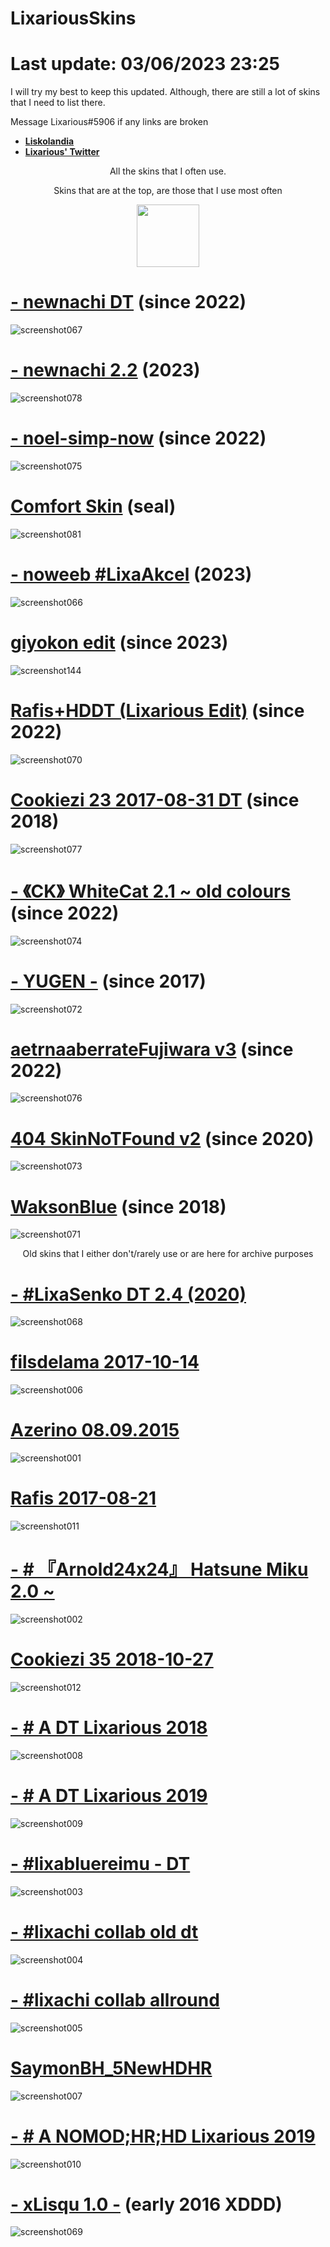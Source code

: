 # LixariousSkins
# Last update: 03/06/2023 23:25

I will try my best to keep this updated.
Although, there are still a lot of skins that I need to list there.

Message Lixarious#5906 if any links are broken

* [**Liskolandia**](https://discord.gg/7NPfG5azbg)
* [**Lixarious' Twitter**](https://twitter.com/Lixarious)



<p align="center">
All the skins that I often use.
</p>
<p align="center">
Skins that are at the top, are those that I use most often
</p>



<p align="center">
  <img width="100" height="100" src="https://i.imgur.com/3Dwie1s.png">
</p>








# [- newnachi DT](https://drive.google.com/file/d/1S3lVgNKwUrg8HPMTq4zXyAXSBCAdOFl_/view) (since 2022)
![screenshot067](https://github.com/Lixarious/LixariousSkins/assets/8029870/9c1ec166-b9ff-4cbf-a44d-b22e56844cda)

# [-                              newnachi 2.2](https://drive.google.com/file/d/14Yr-ubNgywLD8GHTPsfuKZiVIlGBPHUx/view?usp=sharing) (2023)
![screenshot078](https://github.com/Lixarious/LixariousSkins/assets/8029870/37e94dca-0e58-4a22-ac10-876d40b5e084)

# [-                    noel-simp-now](https://drive.google.com/file/d/1AGCt9Bbd8OBqqa-cKBC0e0hBe79kIPTX/view?usp=drive_link) (since 2022)
![screenshot075](https://github.com/Lixarious/LixariousSkins/assets/8029870/243f6da2-06dd-430f-9d01-2a9d025ed9ea)

# [Comfort Skin](https://osu.ppy.sh/community/forums/topics/424806?n=1) (seal)
![screenshot081](https://github.com/Lixarious/LixariousSkins/assets/8029870/d26b48b6-b0f9-4bed-8dd3-fa7eb299fe4b)

# [-             noweeb    #LixaAkcel](https://drive.google.com/file/d/1OZj78pqd0Egnva7LaIv5hIMcbZxR7ItX/view?usp=drive_link) (2023)
![screenshot066](https://github.com/Lixarious/LixariousSkins/assets/8029870/147c60ec-769d-4401-a80e-91e4164d5240)

# [giyokon edit](https://drive.google.com/file/d/1XvrDNqiYNTYY3vfsPVprDFZIip34zl0f/view?usp=sharing) (since 2023)
![screenshot144](https://github.com/Lixarious/LixariousSkins/assets/8029870/750f18a7-04bf-40cc-b02a-87ec3b72dcfc)

# [Rafis+HDDT (Lixarious Edit)](https://drive.google.com/file/d/1tVYkweM58dIhwV9GMPqfdfix-ks5Izim/view?usp=drive_link) (since 2022)
![screenshot070](https://github.com/Lixarious/LixariousSkins/assets/8029870/dd4c5d9e-52d3-4dde-8cd9-654622479e04)

# [Cookiezi 23 2017-08-31 DT](https://melonsoda0730.s-ul.eu/GmiyXtwx) (since 2018)
![screenshot077](https://github.com/Lixarious/LixariousSkins/assets/8029870/4edd9d7e-54ee-447b-96d8-3b53639bc74f)

# [- 《CK》 WhiteCat 2.1 ~ old colours](https://drive.google.com/file/d/1q9g3KoE272_K7SQ7NfUGl8ZhVV65Bl4L/view) (since 2022)
![screenshot074](https://github.com/Lixarious/LixariousSkins/assets/8029870/e8413098-99bf-4069-95cf-41cfbdc8f17e)

# [- YUGEN -](https://tetsui.s-ul.eu/t3yyAk3g2QugMs9O) (since 2017)
![screenshot072](https://github.com/Lixarious/LixariousSkins/assets/8029870/71aa603b-9536-41ff-953c-3515270c0b22)

# [aetrnaaberrateFujiwara v3](https://drive.google.com/file/d/194QK_MqUewN6HFvw1B8PopdSHDV0QeKf/view) (since 2022)
![screenshot076](https://github.com/Lixarious/LixariousSkins/assets/8029870/7057a59c-3b5c-4b67-b35e-edde1b9d8a60)

# [404 SkinNoTFound v2](https://drive.google.com/file/d/1bTLs2-kxiEHDt5VQR8ZcfCFEeNoDTbVU/view?usp=drive_link) (since 2020)
![screenshot073](https://github.com/Lixarious/LixariousSkins/assets/8029870/945705c8-826f-4a6e-9a2e-6d61cc07bd1a)

# [WaksonBlue](https://circle-people.com/wp-content/Skins/Wakson/[%20Wakson%20]%202017-11-10.osk) (since 2018)
![screenshot071](https://github.com/Lixarious/LixariousSkins/assets/8029870/28b4f45e-489d-4b60-9d0d-8c6e395a9c61)










<p align="center">
Old skins that I either don't/rarely use or are here for archive purposes 
</p>


# [-     #LixaSenko DT 2.4 (2020)](https://drive.google.com/file/d/1FnxvRIlHBXPnhAlnUKxAAYKrR01tPrQO/view?usp=drive_link)
![screenshot068](https://github.com/Lixarious/LixariousSkins/assets/8029870/380e9a9e-123b-465c-8b4e-742d75d2e2fc)

# [filsdelama 2017-10-14](https://circle-people.com/wp-content/Skins/filsdelama/filsdelama%202017-10-14.osk)
![screenshot006](https://github.com/Lixarious/LixariousSkins/assets/8029870/1cefeafd-11c8-41cf-98b0-cf65734c66c0)

# [Azerino 08.09.2015](https://drive.google.com/drive/folders/1Ix5ga0qhYdR3kcB1VyqSAkP6Rlad9HD3?usp=drive_link)
![screenshot001](https://github.com/Lixarious/LixariousSkins/assets/8029870/f39d9524-b057-469c-8db8-2a4edcf97b9e)

# [Rafis 2017-08-21](https://mega.nz/folder/iN8i1ZSB#Tc8AoVpwaPXUQrR8fImp6Q)
![screenshot011](https://github.com/Lixarious/LixariousSkins/assets/8029870/5d86a619-16c3-4851-89e6-f016bd9b671b)

# [- # 『Arnold24x24』 Hatsune Miku 2.0 ~](https://drive.google.com/u/0/uc?id=1PQ-kbf1cgo8peqSnA7sVuKzh2N5pZ4q5&export=download)
![screenshot002](https://github.com/Lixarious/LixariousSkins/assets/8029870/affa5911-42e1-4343-b272-a6a083beb946)

# [Cookiezi 35 2018-10-27](http://bit.ly/2P4P6qm)
![screenshot012](https://github.com/Lixarious/LixariousSkins/assets/8029870/bb61f76a-76e2-4e0e-9faf-8667df92dff9)

# [- # A DT Lixarious 2018](https://drive.google.com/file/d/1211nlrmgAEj4ROlUJ0YQ57L3qskziEOO/view?usp=drive_link)
![screenshot008](https://github.com/Lixarious/LixariousSkins/assets/8029870/a7be8fd5-3f19-42f9-87e2-c48bb968ee5b)

# [- # A DT Lixarious 2019](https://drive.google.com/file/d/1tiW26g1P92y-B-XtYW1WGEnr0-H-kzNX/view?usp=drive_link)
![screenshot009](https://github.com/Lixarious/LixariousSkins/assets/8029870/226ac236-c940-4b32-9d5d-0d67ed5a6c57)

# [- #lixabluereimu - DT](https://drive.google.com/file/d/1rSQ2trrrLC4TRE3OcN_5TyRwr-vFdmj1/view?usp=sharing)
![screenshot003](https://github.com/Lixarious/LixariousSkins/assets/8029870/eb6228ca-15b6-412e-b17d-4cf37ad0f905)

# [- #lixachi collab old dt](https://drive.google.com/u/0/uc?id=125q3YO0d3aj2JL4nzQvU49x6nTPfqPZO&export=download)
![screenshot004](https://github.com/Lixarious/LixariousSkins/assets/8029870/50ff4bd6-ffaa-4e5f-aa18-89f9a424460b)

# [- #lixachi collab allround](https://drive.google.com/u/0/uc?id=1pjRWQgagYGl0bsuZC40QZGVh6NWAgufl&export=download)
![screenshot005](https://github.com/Lixarious/LixariousSkins/assets/8029870/74f4809f-b543-4f21-b329-5727ca7be355)

# [SaymonBH_5NewHDHR](https://drive.google.com/file/d/1UYBdZNtE4JtpkEAa-H9MTYndJuvcIeFQ/view?usp=drive_link)
![screenshot007](https://github.com/Lixarious/LixariousSkins/assets/8029870/aab675dd-2bdc-44d3-8207-7b3287b5c9b1)

# [- # A NOMOD;HR;HD Lixarious 2019](https://drive.google.com/file/d/1QaAjhslwrGE_1F1sJluq35uT-CZ0IOXu/view?usp=drive_link)
![screenshot010](https://github.com/Lixarious/LixariousSkins/assets/8029870/e8662d2c-1f99-4001-8e82-06eb44073ac6)

# [- xLisqu 1.0 -](https://drive.google.com/file/d/1vNQnRdSbs7X1x4Un6VgjWDTgDwl_ZHDh/view?usp=drive_link) (early 2016 XDDD)
![screenshot069](https://github.com/Lixarious/LixariousSkins/assets/8029870/d447b831-bf1a-4fae-b82a-57531e55426d)
